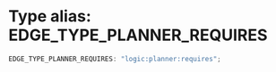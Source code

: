 # Type alias: EDGE_TYPE_PLANNER_REQUIRES

```ts
EDGE_TYPE_PLANNER_REQUIRES: "logic:planner:requires";
```
